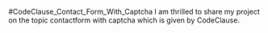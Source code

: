 #CodeClause_Contact_Form_With_Captcha
I am thrilled to share my project on the topic contactform with captcha which is given by CodeClause.
